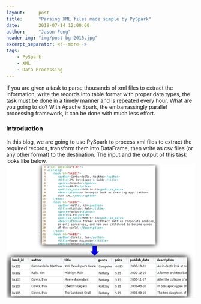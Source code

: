 ```yaml
---
layout:     post
title:      "Parsing XML files made simple by PySpark"
date:       2019-07-14 12:00:00
author:     "Jason Feng"
header-img: "img/post-bg-2015.jpg"
excerpt_separator: <!--more-->
tags:
    - PySpark
    - XML
    - Data Processing
---
```


If you are given a task to parse thousands of xml files to extract the information, write the records into table format with proper data types, the task must be done in a timely manner and is repeated every hour. What are you going to do? With Apache Spark, the embarrassingly parallel processing framework, it can be done with much less effort.

<!--more-->

### Introduction
In this blog, we are going to use PySpark to process xml files to extract the required records, transform them into DataFrame, then write as csv files (or any other format) to the destination. The input and the output of this task looks like below.
![](/img/xml-2-dataframe-2019-07-20.png)